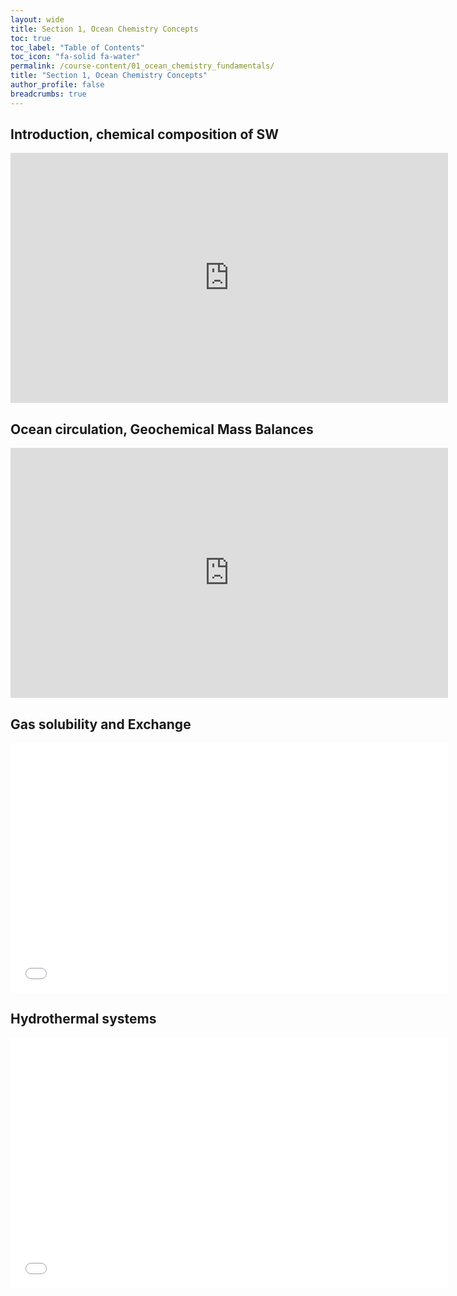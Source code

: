 ```yaml
---
layout: wide
title: Section 1, Ocean Chemistry Concepts
toc: true
toc_label: "Table of Contents"
toc_icon: "fa-solid fa-water"
permalink: /course-content/01_ocean_chemistry_fundamentals/
title: "Section 1, Ocean Chemistry Concepts"
author_profile: false
breadcrumbs: true
---
```


## Introduction, chemical composition of SW
<embed src="https://sethbushinsky.github.io/OCN623_Chemical_Oceanography/assets/pdfs/01_Chemical_composition _of_SW.pdf" type="application/pdf" width="700px" height="400px"/>

## Ocean circulation, Geochemical Mass Balances
<embed src="https://sethbushinsky.github.io/OCN623_Chemical_Oceanography/assets/pdfs/02_Circulation_Mass_Balance.pdf" 
  type="application/pdf" width="700px" height="400px"/>

## Gas solubility and Exchange
<embed src="assets/pdfs/03_Gas_Solubility_Exchange.pdf" type="application/pdf" width="700px" height="400px"/>

## Hydrothermal systems 
<embed src="assets/pdfs/Hydrothermal_Slides.pdf" type="application/pdf" width="700px" height="400px"/>

